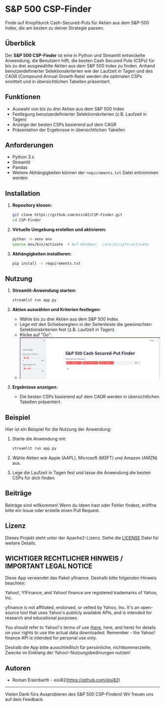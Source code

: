 # S&P 500 CSP-Finder
Finde auf Knopfdurck Cash-Secured-Puts für Aktien aus dem S&P-500 Index, die am besten zu deiner Strategie passen.

## Überblick
Der **S&P 500 CSP-Finder** ist eine in Python und Streamlit entwickelte Anwendung, die Benutzern hilft, die besten Cash Secured Puts (CSPs) für bis zu drei ausgewählte Aktien aus dem S&P 500 Index zu finden. Anhand benutzerdefinierter Selektionskriterien wie der Laufzeit in Tagen und des CAGR (Compound Annual Growth Rate) werden die optimalen CSPs ermittelt und in übersichtlichen Tabellen präsentiert.

## Funktionen
- Auswahl von bis zu drei Aktien aus dem S&P 500 Index
- Festlegung benutzerdefinierter Selektionskriterien (z.B. Laufzeit in Tagen)
- Anzeige der besten CSPs basierend auf dem CAGR
- Präsentation der Ergebnisse in übersichtlichen Tabellen

## Anforderungen
- Python 3.x
- Streamlit
- Pandas
- Weitere Abhängigkeiten können der `requirements.txt` Datei entnommen werden

## Installation
1. **Repository klonen:**
    ```sh
    git clone https://github.com/eisi82/CSP-Finder.git
    cd CSP-Finder
    ```

2. **Virtuelle Umgebung erstellen und aktivieren:**
    ```sh
    python -m venv env
    source env/bin/activate  # Auf Windows: .\env\Scripts\activate
    ```

3. **Abhängigkeiten installieren:**
    ```sh
    pip install -r requirements.txt
    ```

## Nutzung
1. **Streamlit-Anwendung starten:**
    ```sh
    streamlit run app.py
    ```

2. **Aktien auswählen und Kriterien festlegen:**
    - Wähle bis zu drei Aktien aus dem S&P 500 Index.
    - Lege mit den Schiebereglern in der Seitenleiste die gewünschten Selektionskriterien fest (z.B. Laufzeit in Tagen).
    - Klicke auf "Go":
    - ![Auswahl von drei Aktien](images/screenshot1.png)

3. **Ergebnisse anzeigen:**
    - Die besten CSPs basierend auf dem CAGR werden in übersichtlichen Tabellen präsentiert.

## Beispiel
Hier ist ein Beispiel für die Nutzung der Anwendung:

1. Starte die Anwendung mit:
    ```sh
    streamlit run app.py
    ```

2. Wähle Aktien wie Apple (AAPL), Microsoft (MSFT) und Amazon (AMZN) aus.

3. Lege die Laufzeit in Tagen fest und lasse die Anwendung die besten CSPs für dich finden.

## Beiträge
Beiträge sind willkommen! Wenn du Ideen hast oder Fehler findest, eröffne bitte ein Issue oder erstelle einen Pull Request.

## Lizenz
Dieses Projekt steht unter der Apache2-Lizenz. Siehe die [LICENSE](LICENSE) Datei für weitere Details.

## WICHTIGER RECHTLICHER HINWEIS / IMPORTANT LEGAL NOTICE
Diese App verwendet das Paket yfinance. Deshalb bitte folgenden Hinweis beachten:

Yahoo!, Y!Finance, and Yahoo! finance are registered trademarks of Yahoo, Inc.

yfinance is not affiliated, endorsed, or vetted by Yahoo, Inc. It's an open-source tool that uses Yahoo's publicly available APIs, and is intended for research and educational purposes.

You should refer to Yahoo!'s terms of use ([here](https://policies.yahoo.com/us/en/yahoo/terms/product-atos/apiforydn/index.htm), here, and here) for details on your rights to use the actual data downloaded. Remember - the Yahoo! finance API is intended for personal use only.

Deshalb die App bitte ausschließlich für persönliche, nichtkommerzielle, Zwecke im Einklang der Yahoo!-Nutzungsbedinungen nutzen!

## Autoren
- Roman Eisenbarth - eisi82(https://github.com/eisi82)

---

Vielen Dank fürs Ausprobieren des S&P 500 CSP-Finders! Wir freuen uns auf dein Feedback.

